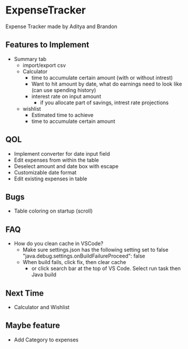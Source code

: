 # ExpenseTracker
Expense Tracker made by Aditya and Brandon

## Features to Implement

- Summary tab
	- import/export csv
	- Calculator
		- time to accumulate certain amount (with or without intrest)
		- Want to hit amount by date, what do earnings need to look like (can use spending history)
		- interest rate on input amount
			- if you allocate part of savings, intrest rate projections
	- wishlist
		- Estimated time to achieve
		- time to accumulate certain amount

## QOL
- Implement converter for date input field
- Edit expenses from within the table
- Deselect amount and date box with escape
- Customizable date format
- Edit existing expenses in table


## Bugs
- Table coloring on startup (scroll)


## FAQ
- How do you clean cache in VSCode?
	- Make sure settings.json has the following setting set to false "java.debug.settings.onBuildFailureProceed": false
	- When build fails, click fix, then clear cache
		- or click search bar at the top of VS Code. Select run task then Java build

## Next Time
- Calculator and Wishlist

## Maybe feature
- Add Category to expenses

